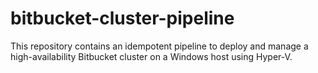 # bitbucket-cluster-pipeline
This repository contains an idempotent pipeline to deploy and manage a high-availability Bitbucket cluster on a Windows host using Hyper-V.
